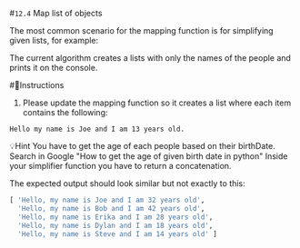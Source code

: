 #`12.4` Map list of objects

The most common scenario for the mapping function is for simplifying given lists, for example:

The current algorithm creates a lists with only the names of the people and prints it on the console.

#📝Instructions

1. Please update the mapping function so it creates a list where each item contains the following:

`Hello my name is Joe and I am 13 years old.`

💡Hint
You have to get the age of each people based on their birthDate.
Search in Google "How to get the age of given birth date in python"
Inside your simplifier function you have to return a concatenation.

The expected output should look similar but not exactly to this:
```py
[ 'Hello, my name is Joe and I am 32 years old',
  'Hello, my name is Bob and I am 42 years old',
  'Hello, my name is Erika and I am 28 years old',
  'Hello, my name is Dylan and I am 18 years old',
  'Hello, my name is Steve and I am 14 years old' ]
```